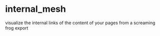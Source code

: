 # internal_mesh
visualize the internal links of the content of your pages from a screaming frog export
